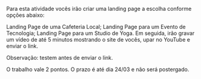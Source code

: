 Para esta atividade vocês irão criar uma landing page a escolha conforme opções abaixo:

Landing Page de uma Cafeteria Local;
Landing Page para um Evento de Tecnologia;
Landing Page para um Studio de Yoga.
Em seguida, irão gravar um vídeo de até 5 minutos mostrando o site de vocês, upar no YouTube e enviar o link.

Observação: testem antes de enviar o link.

O trabalho vale 2 pontos.
O prazo é até dia 24/03 e não será postergado.
